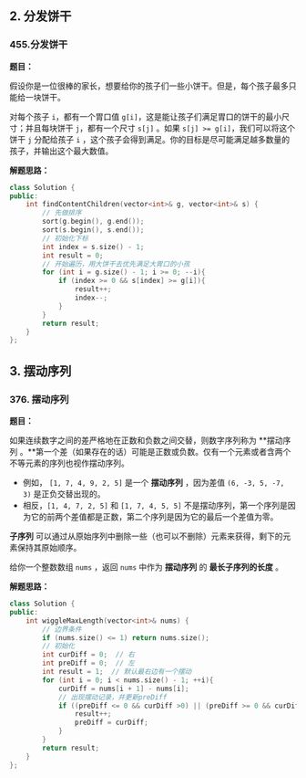 ## 2. 分发饼干

### 455.分发饼干

**题目：**

假设你是一位很棒的家长，想要给你的孩子们一些小饼干。但是，每个孩子最多只能给一块饼干。

对每个孩子 `i`，都有一个胃口值 `g[i]`，这是能让孩子们满足胃口的饼干的最小尺寸；并且每块饼干 `j`，都有一个尺寸 `s[j]` 。如果 `s[j] >= g[i]`，我们可以将这个饼干 `j` 分配给孩子 `i` ，这个孩子会得到满足。你的目标是尽可能满足越多数量的孩子，并输出这个最大数值。



**解题思路：**

```c++
class Solution {
public:
    int findContentChildren(vector<int>& g, vector<int>& s) {
        // 先做排序
        sort(g.begin(), g.end());
        sort(s.begin(), s.end());
        // 初始化下标
        int index = s.size() - 1;
        int result = 0;
        // 开始遍历，用大饼干去优先满足大胃口的小孩
        for (int i = g.size() - 1; i >= 0; --i){
            if (index >= 0 && s[index] >= g[i]){
                result++;
                index--;
            }
        }
        return result;
    }
};
```



## 3. 摆动序列

### 376. 摆动序列

**题目：**

如果连续数字之间的差严格地在正数和负数之间交替，则数字序列称为 **摆动序列 。**第一个差（如果存在的话）可能是正数或负数。仅有一个元素或者含两个不等元素的序列也视作摆动序列。

- 例如， `[1, 7, 4, 9, 2, 5]` 是一个 **摆动序列** ，因为差值 `(6, -3, 5, -7, 3)` 是正负交替出现的。
- 相反，`[1, 4, 7, 2, 5]` 和 `[1, 7, 4, 5, 5]` 不是摆动序列，第一个序列是因为它的前两个差值都是正数，第二个序列是因为它的最后一个差值为零。

**子序列** 可以通过从原始序列中删除一些（也可以不删除）元素来获得，剩下的元素保持其原始顺序。

给你一个整数数组 `nums` ，返回 `nums` 中作为 **摆动序列** 的 **最长子序列的长度** 。



**解题思路：**

```c++
class Solution {
public:
    int wiggleMaxLength(vector<int>& nums) {
        // 边界条件
        if (nums.size() <= 1) return nums.size();
        // 初始化
        int curDiff = 0;  // 右
        int preDiff = 0;  // 左
        int result = 1;  // 默认最右边有一个摆动
        for (int i = 0; i < nums.size() - 1; ++i){
            curDiff = nums[i + 1] - nums[i];
            // 出现摆动记录，并更新preDiff
            if ((preDiff <= 0 && curDiff >0) || (preDiff >= 0 && curDiff < 0)){
                result++;
                preDiff = curDiff;
            }
        }
        return result;
    }
};
```

